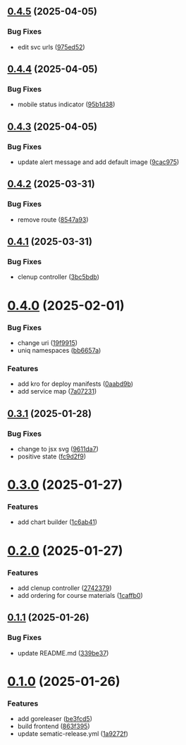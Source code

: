 ## [0.4.5](https://github.com/Ivanhahanov/learnops/compare/v0.4.4...v0.4.5) (2025-04-05)


### Bug Fixes

* edit svc urls ([975ed52](https://github.com/Ivanhahanov/learnops/commit/975ed52624d4ae43b40aeb9e995ea452adb197df))

## [0.4.4](https://github.com/Ivanhahanov/learnops/compare/v0.4.3...v0.4.4) (2025-04-05)


### Bug Fixes

* mobile status indicator ([95b1d38](https://github.com/Ivanhahanov/learnops/commit/95b1d38d5bf0031226323717040f2831599a50a2))

## [0.4.3](https://github.com/Ivanhahanov/learnops/compare/v0.4.2...v0.4.3) (2025-04-05)


### Bug Fixes

* update alert message and add default image ([9cac975](https://github.com/Ivanhahanov/learnops/commit/9cac975dea33dc50a11ae1bfc91371dc10e64308))

## [0.4.2](https://github.com/Ivanhahanov/learnops/compare/v0.4.1...v0.4.2) (2025-03-31)


### Bug Fixes

* remove route ([8547a93](https://github.com/Ivanhahanov/learnops/commit/8547a937138dfe73a62fc27e28bb1ff72d7717bd))

## [0.4.1](https://github.com/Ivanhahanov/learnops/compare/v0.4.0...v0.4.1) (2025-03-31)


### Bug Fixes

* clenup controller ([3bc5bdb](https://github.com/Ivanhahanov/learnops/commit/3bc5bdb9160f6dd913bdcd60071f6f39ed3ab46e))

# [0.4.0](https://github.com/Ivanhahanov/learnops/compare/v0.3.1...v0.4.0) (2025-02-01)


### Bug Fixes

* change uri ([19f9915](https://github.com/Ivanhahanov/learnops/commit/19f9915c32a8c3bc9a2adbb5eeb32dfbffabeade))
* uniq namespaces ([bb6657a](https://github.com/Ivanhahanov/learnops/commit/bb6657a9db4cc7ed4df2cbe7c1ee75cb4ca24240))


### Features

* add kro for deploy manifests ([0aabd9b](https://github.com/Ivanhahanov/learnops/commit/0aabd9be8d056c33589029aad4e74563ef2e4080))
* add service map ([7a07231](https://github.com/Ivanhahanov/learnops/commit/7a0723193719efacb8c73f8cdf83bc30c4446b11))

## [0.3.1](https://github.com/Ivanhahanov/learnops/compare/v0.3.0...v0.3.1) (2025-01-28)


### Bug Fixes

* change to jsx svg ([9611da7](https://github.com/Ivanhahanov/learnops/commit/9611da75fe104ead0a466ec90a5d902e0f65ef5d))
* positive state ([fc9d2f9](https://github.com/Ivanhahanov/learnops/commit/fc9d2f982313b3af5cc7b13efcd74b62dd64bb27))

# [0.3.0](https://github.com/Ivanhahanov/learnops/compare/v0.2.0...v0.3.0) (2025-01-27)


### Features

* add chart builder ([1c6ab41](https://github.com/Ivanhahanov/learnops/commit/1c6ab41007c6a6a05156ac446cf34c6407dfba83))

# [0.2.0](https://github.com/Ivanhahanov/learnops/compare/v0.1.1...v0.2.0) (2025-01-27)


### Features

* add clenup controller ([2742379](https://github.com/Ivanhahanov/learnops/commit/274237933e7b1b115ab93ce7bcc807d6f1a56c14))
* add ordering for course materials ([1caffb0](https://github.com/Ivanhahanov/learnops/commit/1caffb0119f0ece46fe2945b71d08561c02dccae))

## [0.1.1](https://github.com/Ivanhahanov/learnops/compare/v0.1.0...v0.1.1) (2025-01-26)


### Bug Fixes

* update README.md ([339be37](https://github.com/Ivanhahanov/learnops/commit/339be37d0c7dd52de1aa203a1f10cd2989d07b3f))

# [0.1.0](https://github.com/Ivanhahanov/learnops/compare/v0.0.0...v0.1.0) (2025-01-26)


### Features

* add goreleaser ([be3fcd5](https://github.com/Ivanhahanov/learnops/commit/be3fcd5a0427bf4fed137c83225ad4e280337d91))
* build frontend ([863f395](https://github.com/Ivanhahanov/learnops/commit/863f395b8c278c9e5592e9ec60b20e6c0991dd35))
* update sematic-release.yml ([1a9272f](https://github.com/Ivanhahanov/learnops/commit/1a9272f08e13ca38aa48e6d689190afc8a994edf))
